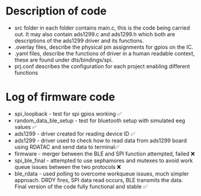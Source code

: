 # Description of code
- src folder in each folder contains main.c, this is the code being carried out. It may also contain ads1299.c and ads1299.h which both are descriptions of the ads1299 driver and its functions.
- .overlay files, describe the physical pin assignments for gpios on the IC.
- .yaml files, describe the functions of driver in a human readable context, these are found under dts/bindings/spi.
- prj.conf describes the configuration for each project enabling different functions
# Log of firmware code 
- spi_loopback - test for spi gpios working ✅
- random_data_ble_setup - test for bluetooth setup with simulated eeg values ✅
- ads1299 - driver created for reading device ID ✅
- ads1299 - driver used to check how to read data from ads1299 board using RDATAC and send data to terminal✅
- firmware - merger between the BLE and SPI function attempted, failed ❌
- spi_ble_final - attempted to use sephamores and mutexes to avoid work queue issues between the two protocols ❌
- ble_rdata - used polling to overcome workqueue issues,  much simpler approach. DRDY fires, SPI data read occurs, BLE transmits the data. Final version of the code fully functional and stable ✅
